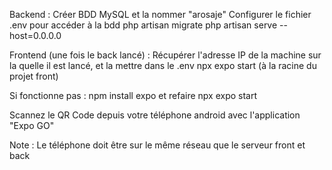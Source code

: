 Backend :
Créer BDD MySQL et la nommer "arosaje"
Configurer le fichier .env pour accéder à la bdd
php artisan migrate
php artisan serve --host=0.0.0.0

Frontend (une fois le back lancé) :
Récupérer l'adresse IP de la machine sur la quelle il est lancé, et la mettre dans le .env
npx expo start (à la racine du projet front)

Si fonctionne pas : npm install expo et refaire npx expo start






Scannez le QR Code depuis votre téléphone android avec l'application "Expo GO"

Note : Le téléphone doit être sur le même réseau que le serveur front et back
